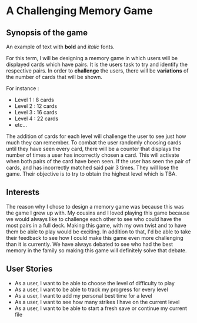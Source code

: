 #  A Challenging Memory Game

## Synopsis of the game

An example of text with **bold** and *italic* fonts. 

For this term, I will be designing a memory game in which users will be
displayed cards which have pairs. It is the users task to try and identify 
the respective pairs. In order to **challenge** the users, there will be 
**variations** of the number of cards that will be shown. 

For instance :

- Level 1 : 8 cards
- Level 2 : 12 cards
- Level 3 : 16 cards
- Level 4 : 22 cards
- etc...

The addition of cards for each level will challenge the user to see just how
much they can remember. To combat the user randomly choosing cards until they
have seen every card, there will be a counter that displays the number of times
a user has incorrectly chosen a card. This will activate when both pairs of 
the card have been seen. If the user has seen the pair of cards, and has 
incorrectly matched said pair 3 times. They will lose the game. Their
objective is to try to obtain the highest level which is TBA. 

## Interests

The reason why I chose to design a memory game was because this was the game
I grew up with. My cousins and I loved playing this game because 
 we would always like to challenge each other to see who could have the most 
pairs in a full deck. Making this game, with my own twist and to have them be
able to play would be exciting. In addition to that, I'd be able to take
their feedback to see how I could make this game even more challenging than
it is currently. We have always debated to see who had the best memory in the 
family so making this game will definitely solve that debate. 


## User Stories

- As a user, I want to be able to choose the level of difficulty to play
- As a user, I want to be able to track my progress for every level
- As a user, I want to add my personal best time for a level 
- As a user, I want to see how many strikes I have on the current level
- As a user, I want to be able to start a fresh save or continue my current file


